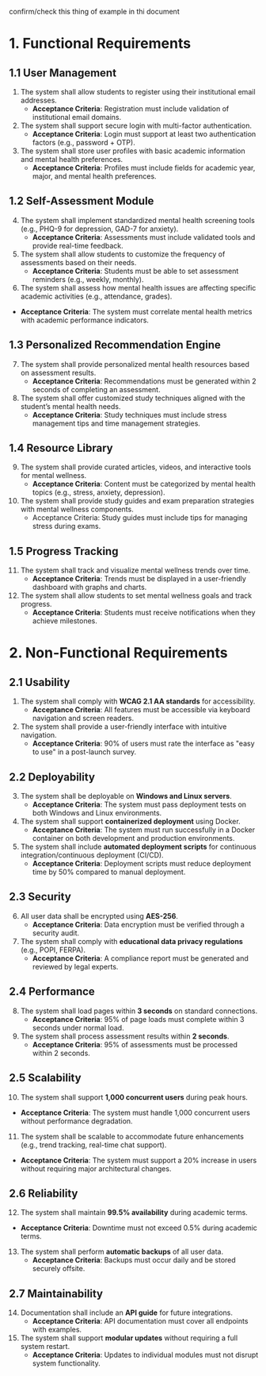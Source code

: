 confirm/check this thing of example in thi document
# 1. Functional Requirements

## 1.1 User Management
1.  The system shall allow students to register using their institutional email addresses.
     - **Acceptance Criteria**: Registration must include validation of institutional email domains.
2. The system shall support secure login with multi-factor authentication.
     - **Acceptance Criteria**: Login must support at least two authentication factors (e.g., password + OTP).
3. The system shall store user profiles with basic academic information and mental health preferences.
    - **Acceptance Criteria**: Profiles must include fields for academic year, major, and mental health preferences.

## 1.2 Self-Assessment Module
4. The system shall implement standardized mental health screening tools (e.g., PHQ-9 for depression, GAD-7 for anxiety).
   - **Acceptance Criteria**: Assessments must include validated tools and provide real-time feedback.
5. The system shall allow students to customize the frequency of assessments based on their needs.
   - **Acceptance Criteria**: Students must be able to set assessment reminders (e.g., weekly, monthly).
6. The system shall assess how mental health issues are affecting specific academic activities (e.g., attendance, grades).
  - **Acceptance Criteria**: The system must correlate mental health metrics with academic performance indicators.

## 1.3 Personalized Recommendation Engine
7. The system shall provide personalized mental health resources based on assessment results.
   - **Acceptance Criteria**: Recommendations must be generated within 2 seconds of completing an assessment.
8. The system shall offer customized study techniques aligned with the student’s mental health needs.
   - **Acceptance Criteria**: Study techniques must include stress management tips and time management strategies.
## 1.4 Resource Library
9. The system shall provide curated articles, videos, and interactive tools for mental wellness.
    - **Acceptance Criteria**: Content must be categorized by mental health topics (e.g., stress, anxiety, depression).
10. The system shall provide study guides and exam preparation strategies with mental wellness components.
    - Acceptance Criteria: Study guides must include tips for managing stress during exams.
## 1.5 Progress Tracking
11. The system shall track and visualize mental wellness trends over time.
     - **Acceptance Criteria**: Trends must be displayed in a user-friendly dashboard with graphs and charts.
12. The system shall allow students to set mental wellness goals and track progress.
    - **Acceptance Criteria**: Students must receive notifications when they achieve milestones.

# 2. Non-Functional Requirements

## 2.1 Usability
1. The system shall comply with **WCAG 2.1 AA standards** for accessibility.
   - **Acceptance Criteria**: All features must be accessible via keyboard navigation and screen readers.
2. The system shall provide a user-friendly interface with intuitive navigation.
   - **Acceptance Criteria**: 90% of users must rate the interface as "easy to use" in a post-launch survey.
## 2.2 Deployability
3. The system shall be deployable on **Windows and Linux servers**.
    - **Acceptance Criteria**: The system must pass deployment tests on both Windows and Linux environments.
4. The system shall support **containerized deployment** using Docker.
    - **Acceptance Criteria**: The system must run successfully in a Docker container on both development and production environments.
5. The system shall include **automated deployment scripts** for continuous integration/continuous deployment (CI/CD).
    - **Acceptance Criteria**: Deployment scripts must reduce deployment time by 50% compared to manual deployment.
## 2.3 Security
6. All user data shall be encrypted using **AES-256**.
   - **Acceptance Criteria**: Data encryption must be verified through a security audit.
7. The system shall comply with **educational data privacy regulations** (e.g., POPI, FERPA).
   - **Acceptance Criteria**: A compliance report must be generated and reviewed by legal experts.

## 2.4 Performance
8. The system shall load pages within **3 seconds** on standard connections.
   - **Acceptance Criteria**: 95% of page loads must complete within 3 seconds under normal load.
9. The system shall process assessment results within **2 seconds**.
   - **Acceptance Criteria**: 95% of assessments must be processed within 2 seconds.

## 2.5 Scalability
10. The system shall support **1,000 concurrent users** during peak hours.
   - **Acceptance Criteria**: The system must handle 1,000 concurrent users without performance degradation.
11. The system shall be scalable to accommodate future enhancements (e.g., trend tracking, real-time chat support).
   - **Acceptance Criteria**: The system must support a 20% increase in users without requiring major architectural changes.

## 2.6 Reliability
12. The system shall maintain **99.5% availability** during academic terms.
   - **Acceptance Criteria**: Downtime must not exceed 0.5% during academic terms.
13. The system shall perform **automatic backups** of all user data.
    - **Acceptance Criteria**: Backups must occur daily and be stored securely offsite.

## 2.7 Maintainability
14. Documentation shall include an **API guide** for future integrations.
    - **Acceptance Criteria**: API documentation must cover all endpoints with examples.
15. The system shall support **modular updates** without requiring a full system restart.
    - **Acceptance Criteria**: Updates to individual modules must not disrupt system functionality.


